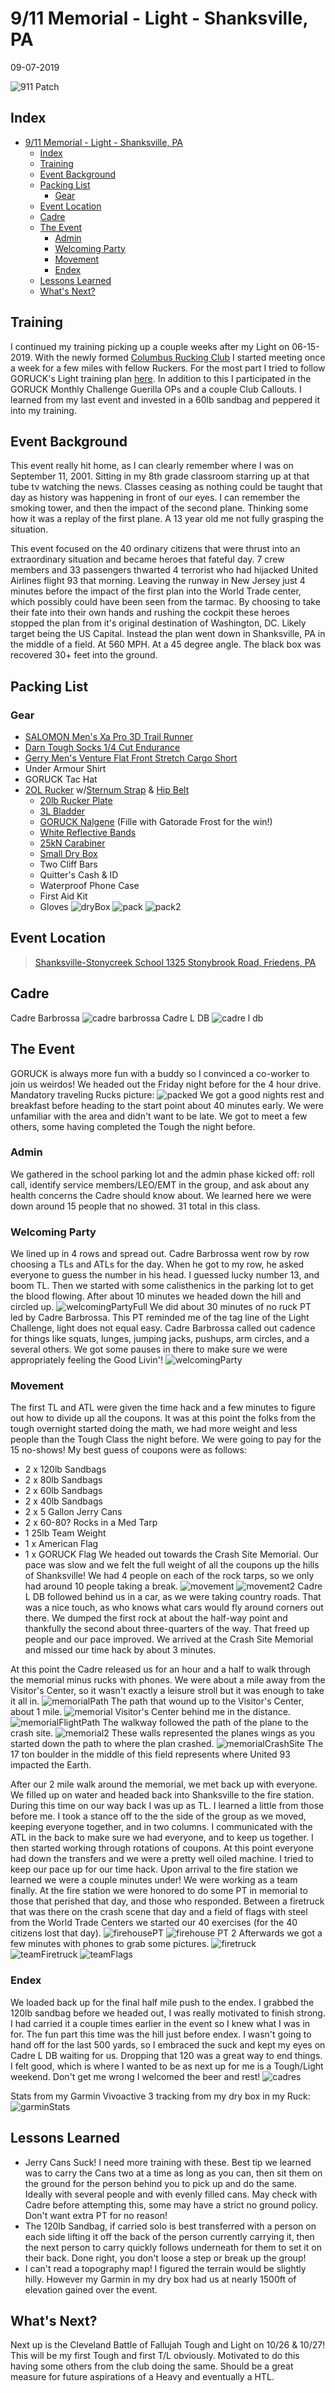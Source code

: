 # 9/11 Memorial - Light - Shanksville, PA
09-07-2019

![911 Patch](911patch.webp "911 Patch")
## Index
- [9/11 Memorial - Light - Shanksville, PA](#911-memorial---light---shanksville-pa)
  - [Index](#index)
  - [Training](#training)
  - [Event Background](#event-background)
  - [Packing List](#packing-list)
    - [Gear](#gear)
  - [Event Location](#event-location)
  - [Cadre](#cadre)
  - [The Event](#the-event)
    - [Admin](#admin)
    - [Welcoming Party](#welcoming-party)
    - [Movement](#movement)
    - [Endex](#endex)
  - [Lessons Learned](#lessons-learned)
  - [What's Next?](#whats-next)

## Training
I continued my training picking up a couple weeks after my Light on 06-15-2019. With the newly formed [Columbus Rucking Club](https://www.facebook.com/columbusruckingclub/) I started meeting once a week for a few miles with fellow Ruckers. For the most part I tried to follow GORUCK's Light training plan [here](https://content.goruck.com/site-content/training-plans/light-training-plan.pdf). In addition to this I participated in the GORUCK Monthly Challenge Guerilla OPs and a couple Club Callouts. I learned from my last event and invested in a 60lb sandbag and peppered it into my training.

## Event Background
This event really hit home, as I can clearly remember where I was on September 11, 2001. Sitting in my 8th grade classroom starring up at that tube tv watching the news. Classes ceasing as nothing could be taught that day as history was happening in front of our eyes. I can remember the smoking tower, and then the impact of the second plane. Thinking some how it was a replay of the first plane. A 13 year old me not fully grasping the situation. 

This event focused on the 40 ordinary citizens that were thrust into an extraordinary situation and became heroes that fateful day. 7 crew members and 33 passengers thwarted 4 terrorist who had hijacked United Airlines flight 93 that morning. Leaving the runway in New Jersey just 4 minutes before the impact of the first plan into the World Trade center, which possibly could have been seen from the tarmac. By choosing to take their fate into their own hands and rushing the cockpit these heroes stopped the plan from it's original destination of Washington, DC. Likely target being the US Capital. Instead the plan went down in Shanksville, PA in the middle of a field. At 560 MPH. At a 45 degree angle. The black box was recovered 30+ feet into the ground.

## Packing List
### Gear
* [SALOMON Men's Xa Pro 3D Trail Runner](https://www.amazon.com/Salomon-Trail-Running-Shoes-black/dp/B01HD6SXWA/ref=pd_rhf_ee_s_rp_c_0_8?_encoding=UTF8&pd_rd_i=B01HD6SXWA&pd_rd_r=0b5cf26b-aea4-4b56-88ec-053ae5091a77&pd_rd_w=tnevL&pd_rd_wg=vvIJG&pf_rd_p=e7de3e41-8621-46b5-8090-e75951bb9b3e&pf_rd_r=BVGQXQYTCJVR1FEYFR5H&psc=1&refRID=BVGQXQYTCJVR1FEYFR5H)
* [Darn Tough Socks 1/4 Cut Endurance](https://darntough.com/collections/mens-endurance/products/1-4-sock-ultralight?variant=30180515271)
* [Gerry Men's Venture Flat Front Stretch Cargo Short](https://www.amazon.com/dp/B07CNWT1RR/ref=twister_B07CNV573K?_encoding=UTF8&psc=1)
* Under Armour Shirt
* GORUCK Tac Hat
* [2OL Rucker](https://www.goruck.com/rucker/) w/[Sternum Strap](https://www.goruck.com/sternum-strap/) & [Hip Belt](https://www.goruck.com/padded-hip-belt/)
  * [20lb Rucker Plate](https://www.goruck.com/ruck-plates-for-rucker/)
  * [3L Bladder](https://www.amazon.com/Source-Tactical-2-Liter-Hydration-Reservoir/dp/B008S9AX0W/ref=sxin_4_ac_d_rm?ac_md=2-1-c291cmNlIGJsYWRkZXIgMmw%3D-ac_d_rm&crid=3IBNXIK9J6I96&keywords=source%2Bbladder&pd_rd_i=B008S9BC02&pd_rd_r=b5cd5b8a-fe03-4ca5-8500-3c51d6db4895&pd_rd_w=MEpFo&pd_rd_wg=3TeUj&pf_rd_p=404c4843-2c96-4d0d-a5fe-2b0598693e61&pf_rd_r=P3GQG5SPQGJWBQVC7N74&qid=1569201055&s=gateway&sprefix=micro%2Busb%2Bhub%2Caps%2C138&th=1&psc=1)
  * [GORUCK Nalgene](https://www.goruck.com/water-bottle-goruck-logo/) (Fille with Gatorade Frost for the win!)
  * [White Reflective Bands](https://www.amazon.com/gp/product/B000KGATL4/ref=ppx_yo_dt_b_search_asin_title?ie=UTF8&psc=1)
  * [25kN Carabiner](https://www.amazon.com/gp/product/B073XS2KLJ/ref=ppx_yo_dt_b_search_asin_title?ie=UTF8&psc=1)
  * [Small Dry Box](https://www.walmart.com/ip/Outdoor-Products-Small-Watertight-Dry-Box-Orange/36547547?athcpid=36547547&athpgid=athenaItemPage&athcgid=null&athznid=PWVUB&athieid=v0&athstid=CS020&athguid=2a5b1dea-8c3-16d22c369dadec&athancid=null&athena=true)
  * Two Cliff Bars
  * Quitter's Cash & ID
  * Waterproof Phone Case
  * First Aid Kit
  * Gloves
  ![dryBox](dryBox.jpg "dryBox")
  ![pack](pack.jpg "pack")
  ![pack2](pack2.jpg "pack2")


## Event Location
>[Shanksville-Stonycreek School
1325 Stonybrook Road, Friedens, PA](https://www.google.com/maps/place/The+Shanksville-Stonycreek+School+District/@40.0163849,-78.9043806,17z/data=!4m5!3m4!1s0x0:0x7afe1999286b9528!8m2!3d40.0151536!4d-78.8989109)

## Cadre
Cadre Barbrossa
![cadre barbrossa](../../images/cadreBarbrossa.jpg "cadre barbrossa")
Cadre L DB
![cadre l db](../../images/cadreLDB.jpg "cadre l db")

## The Event
GORUCK is always more fun with a buddy so I convinced a co-worker to join us weirdos! We headed out the Friday night before for the 4 hour drive. Mandatory traveling Rucks picture:
![packed](packed.jpg "packed")
We got a good nights rest and breakfast before heading to the start point about 40 minutes early. We were unfamiliar with the area and didn't want to be late. We got to meet a few others, some having completed the Tough the night before.

### Admin
We gathered in the school parking lot and the admin phase kicked off: roll call, identify service members/LEO/EMT in the group, and ask about any health concerns the Cadre should know about. We learned here we were down around 15 people that no showed. 31 total in this class.
### Welcoming Party
We lined up in 4 rows and spread out. Cadre Barbrossa went row by row choosing a TLs and ATLs for the day. When he got to my row, he asked everyone to guess the number in his head. I guessed lucky number 13, and boom TL. Then we started with some calisthenics in the parking lot to get the blood flowing. After about 10 minutes we headed down the hill and circled up.
![welcomingPartyFull](welcomingPartyFull.jpg "welcomingPartyFull")
We did about 30 minutes of no ruck PT led by Cadre Barbrossa. This PT reminded me of the tag line of the Light Challenge, light does not equal easy. Cadre Barbrossa called out cadence for things like squats, lunges, jumping jacks, pushups, arm circles, and a several others. We got some pauses in there to make sure we were appropriately feeling the Good Livin'!
![welcomingParty](welcomingParty.jpg "welcomingParty")

### Movement
The first TL and ATL were given the time hack and a few minutes to figure out how to divide up all the coupons. It was at this point the folks from the tough overnight started doing the math, we had more weight and less people than the Tough Class the night before. We were going to pay for the 15 no-shows! My best guess of coupons were as follows:
* 2 x 120lb Sandbags
* 2 x 80lb Sandbags
* 2 x 60lb Sandbags
* 2 x 40lb Sandbags
* 2 x 5 Gallon Jerry Cans
* 2 x 60-80? Rocks in a Med Tarp
* 1 25lb Team Weight
* 1 x American Flag
* 1 x GORUCK Flag
We headed out towards the Crash Site Memorial. Our pace was slow and we felt the full weight of all the coupons up the hills of Shanksville! We had 4 people on each of the rock tarps, so we only had around 10 people taking a break.
![movement](movement.jpg "movement")
![movement2](movement2.jpg "movement2")
 Cadre L DB followed behind us in a car, as we were taking country roads. That was a nice touch, as who knows what cars would fly around corners out there. 
 We dumped the first rock at about the half-way point and thankfully the second about three-quarters of the way. That freed up people and our pace improved. We arrived at the Crash Site Memorial and missed our time hack by about 3 minutes.

At this point the Cadre released us for an hour and a half to walk through the memorial minus rucks with phones. We were about a mile away from the Visitor's Center, so it wasn't exactly a leisure stroll but it was enough to take it all in.
![memorialPath](memorialPath.jpg "memorialPath")
The path that wound up to the Visitor's Center, about 1 mile.
![memorial](memorial.jpg "memorial")
Visitor's Center behind me in the distance.
![memorialFlightPath](memorialFlightPath.jpg "memorialFlightPath")
The walkway followed the path of the plane to the crash site.
![memorial2](memorial2.jpg "memorial2")
These walls represented the planes wings as you started down the path to where the plan crashed.
![memorialCrashSite](memorialCrashSite.jpg "memorialCrashSite")
The 17 ton boulder in the middle of this field represents where United 93 impacted the Earth.

After our 2 mile walk around the memorial, we met back up with everyone. We filled up on water and headed back into Shanksville to the fire station. During this time on our way back I was up as TL. I learned a little from those before me. I took a stance off to the the side of the group as we moved, keeping everyone together, and in two columns. I communicated with the ATL in the back to make sure we had everyone, and to keep us together. I then started working through rotations of coupons. At this point everyone had down the transfers and we were a pretty well oiled machine. I tried to keep our pace up for our time hack. Upon arrival to the fire station we learned we were a couple minutes under! We were working as a team finally. At the fire station we were honored to do some PT in memorial to those that perished that day, and those who responded. Between a firetruck that was there on the crash scene that day and a field of flags with steel from the World Trade Centers we started our 40 exercises (for the 40 citizens lost that day).
![firehousePT](firehousePT.jpg "firehousePT")
![firehouse PT 2](firehousePt2.jpg "firehouse PT 2")
Afterwards we got a few minutes with phones to grab some pictures.
![firetruck](firetruck.jpg "firetruck")
![teamFiretruck](teamFiretruck.jpg "teamFiretruck")
![teamFlags](teamFlags.jpg "teamFlags")

### Endex
We loaded back up for the final half mile push to the endex. I grabbed the 120lb sandbag before we headed out, I was really motivated to finish strong. I had carried it a couple times earlier in the event so I knew what I was in for. The fun part this time was the hill just before endex. I wasn't going to hand off for the last 500 yards, so I embraced the suck and kept my eyes on Cadre L DB waiting for us. Dropping that 120 was a great way to end things. I felt good, which is where I wanted to be as next up for me is a Tough/Light weekend. Don't get me wrong I welcomed the beer and rest! 
![cadres](cadres.jpg "cadres")

Stats from my Garmin Vivoactive 3 tracking from my dry box in my Ruck:
![garminStats](garminStats.png "garminStats")


## Lessons Learned
* Jerry Cans Suck! I need more training with these. Best tip we learned was to carry the Cans two at a time as long as you can, then sit them on the ground for the person behind you to pick up and do the same. Ideally with several people and with evenly filled cans. May check with Cadre before attempting this, some may have a strict no ground policy. Don't want extra PT for no reason!
* The 120lb Sandbag, if carried solo is best transferred with a person on each side lifting it off the back of the person currently carrying it, then the next person to carry quickly follows underneath for them to set it on their back. Done right, you don't loose a step or break up the group!
* I can't read a topography map! I figured the terrain would be slightly hilly. However my Garmin in my dry box had us at nearly 1500ft of elevation gained over the event.
  
## What's Next?
Next up is the Cleveland Battle of Fallujah Tough and Light on 10/26 & 10/27! This will be my first Tough and first T/L obviously. Motivated to do this having some others from the club doing the same. Should be a great measure for future aspirations of a Heavy and eventually a HTL.
